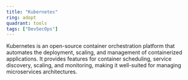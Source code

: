 ```yaml
---
title: "Kubernetes"
ring: adopt
quadrant: tools
tags: ["DevSecOps"]
---
```


Kubernetes is an open-source container orchestration platform that automates the deployment, scaling, and management of containerized applications. It provides features for container scheduling, service discovery, scaling, and monitoring, making it well-suited for managing microservices architectures.

